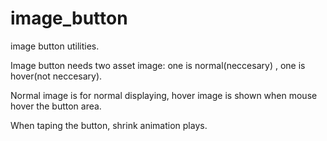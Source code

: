 # image_button

image button utilities.

Image button needs two asset image: one is normal(neccesary) , one is hover(not neccesary).

Normal image is for normal displaying, hover image is shown when mouse hover the button area.

When taping the button,  shrink animation plays.
